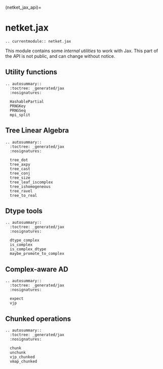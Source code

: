 (netket_jax_api)=
# netket.jax

```{eval-rst}
.. currentmodule:: netket.jax

```

This module contains some *internal utilities* to work with Jax.
This part of the API is not public, and can change without notice.

## Utility functions

```{eval-rst}
.. autosummary::
  :toctree: _generated/jax
  :nosignatures:

  HashablePartial
  PRNGKey
  PRNGSeq
  mpi_split

```

## Tree Linear Algebra

```{eval-rst}
.. autosummary::
  :toctree: _generated/jax
  :nosignatures:

  tree_dot
  tree_axpy
  tree_cast
  tree_conj
  tree_size
  tree_leaf_iscomplex
  tree_ishomogeneous
  tree_ravel
  tree_to_real
```

## Dtype tools

```{eval-rst}
.. autosummary::
  :toctree: _generated/jax
  :nosignatures:

  dtype_complex
  is_complex
  is_complex_dtype
  maybe_promote_to_complex

```

## Complex-aware AD

```{eval-rst}
.. autosummary::
  :toctree: _generated/jax
  :nosignatures:

  expect
  vjp
```

## Chunked operations

```{eval-rst}
.. autosummary::
  :toctree: _generated/jax
  :nosignatures:

  chunk
  unchunk
  vjp_chunked
  vmap_chunked
```


